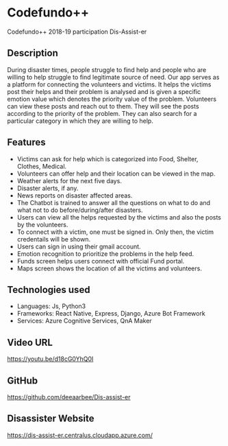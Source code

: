 # Codefundo++
Codefundo++ 2018-19 participation  Dis-Assist-er

## Description
  During disaster times, people struggle to find help and people who are willing to help struggle to find legitimate source of need. Our app serves as a platform for connecting the volunteers and victims. It helps the victims post their helps and their problem is analysed and is given a specific emotion value which denotes the priority value of the problem. Volunteers can view these posts and reach out to them. They will see the posts according to the priority of the problem. They can also search for a particular category in which they are willing to help.
  
## Features
- Victims can ask for help which is categorized into Food, Shelter, Clothes, Medical.
- Volunteers can offer help and their location can be viewed in the map.
- Weather alerts for the next five days.
- Disaster alerts, if any.
- News reports on disaster affected areas.
- The Chatbot is trained to answer all the questions on what to do and what not to do before/during/after disasters.
- Users can view all the helps requested by the victims and also the posts by the volunteers.
- To connect with a victim, one must be signed in. Only then, the victim credentails will be shown.
- Users can sign in using their gmail account.
- Emotion recognition to prioritize the problems in the help feed.
- Funds screen helps users connect with official Fund portal.
- Maps screen shows the location of all the victims and volunteers.

## Technologies used
- Languages: Js, Python3
- Frameworks: React Native, Express, Django, Azure Bot Framework
- Services: Azure Cognitive Services, QnA Maker

## Video URL
https://youtu.be/d18cG0YhQ0I

## GitHub
https://github.com/deeaarbee/Dis-assist-er

## Disassister Website
https://dis-assist-er.centralus.cloudapp.azure.com/



